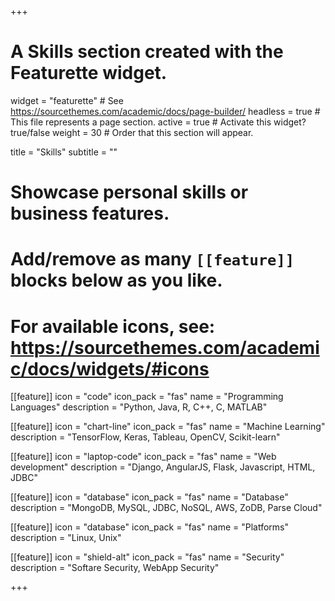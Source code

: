 +++
# A Skills section created with the Featurette widget.
widget = "featurette"  # See https://sourcethemes.com/academic/docs/page-builder/
headless = true  # This file represents a page section.
active = true  # Activate this widget? true/false
weight = 30  # Order that this section will appear.

title = "Skills"
subtitle = ""

# Showcase personal skills or business features.
# 
# Add/remove as many `[[feature]]` blocks below as you like.
# 
# For available icons, see: https://sourcethemes.com/academic/docs/widgets/#icons

[[feature]]
  icon = "code"
  icon_pack = "fas"
  name = "Programming Languages"
  description = "Python, Java, R, C++, C, MATLAB"
  
[[feature]]
  icon = "chart-line"
  icon_pack = "fas"
  name = "Machine Learning"
  description = "TensorFlow, Keras, Tableau, OpenCV, Scikit-learn"  
  
[[feature]]
  icon = "laptop-code"
  icon_pack = "fas"
  name = "Web development"
  description = "Django, AngularJS, Flask, Javascript, HTML, JDBC"

[[feature]]
  icon = "database"
  icon_pack = "fas"
  name = "Database"
  description = "MongoDB, MySQL, JDBC, NoSQL, AWS, ZoDB, Parse Cloud"
  
[[feature]]
  icon = "database"
  icon_pack = "fas"
  name = "Platforms"
  description = "Linux, Unix"
  
[[feature]]
  icon = "shield-alt"
  icon_pack = "fas"
  name = "Security"
  description = "Softare Security, WebApp Security"

+++
